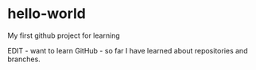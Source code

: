 # hello-world
My first github project for learning

EDIT - want to learn GitHub - so far I have learned about repositories and branches.
